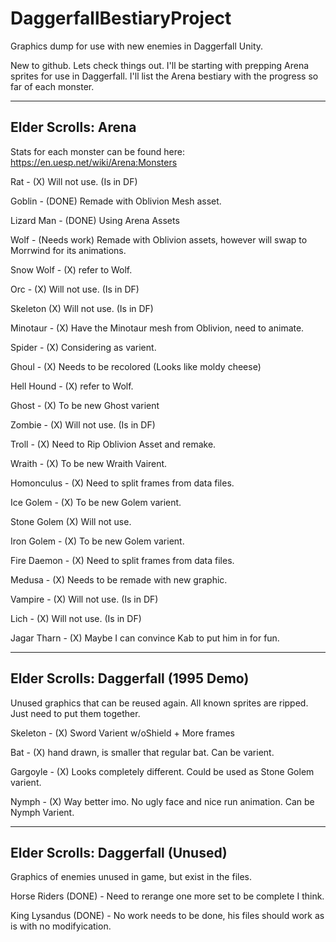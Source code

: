 # DaggerfallBestiaryProject
Graphics dump for use with new enemies in Daggerfall Unity.

New to github. Lets check things out. I'll be starting with prepping Arena sprites for use in Daggerfall.
I'll list the Arena bestiary with the progress so far of each monster.

----------------------------------
Elder Scrolls: Arena
----------------------------------
Stats for each monster can be found here: https://en.uesp.net/wiki/Arena:Monsters

Rat - (X) Will not use. (Is in DF)

Goblin - (DONE) Remade with Oblivion Mesh asset.

Lizard Man - (DONE) Using Arena Assets

Wolf - (Needs work) Remade with Oblivion assets, however will swap to Morrwind for its animations.

Snow Wolf - (X) refer to Wolf.

Orc - (X) Will not use. (Is in DF)

Skeleton (X) Will not use. (Is in DF)

Minotaur - (X) Have the Minotaur mesh from Oblivion, need to animate. 

Spider - (X) Considering as varient.

Ghoul - (X) Needs to be recolored (Looks like moldy cheese)

Hell Hound - (X) refer to Wolf.

Ghost - (X) To be new Ghost varient 

Zombie - (X) Will not use. (Is in DF)

Troll - (X) Need to Rip Oblivion Asset and remake.

Wraith - (X) To be new Wraith Vairent.

Homonculus - (X) Need to split frames from data files.

Ice Golem - (X) To be new Golem varient.

Stone Golem (X) Will not use. 

Iron Golem - (X) To be new Golem varient.

Fire Daemon - (X) Need to split frames from data files.

Medusa - (X) Needs to be remade with new graphic.

Vampire - (X) Will not use. (Is in DF)

Lich - (X) Will not use. (Is in DF)

Jagar Tharn - (X) Maybe I can convince Kab to put him in for fun.

--------------------------------------
Elder Scrolls: Daggerfall (1995 Demo)
--------------------------------------
Unused graphics that can be reused again. All known sprites are ripped.
Just need to put them together.

Skeleton - (X) Sword Varient w/oShield + More frames

Bat - (X) hand drawn, is smaller that regular bat. Can be varient.

Gargoyle - (X) Looks completely different. Could be used as Stone Golem varient.

Nymph - (X) Way better imo. No ugly face and nice run animation. Can be Nymph Varient.


--------------------------------------
Elder Scrolls: Daggerfall (Unused)
--------------------------------------
Graphics of enemies unused in game, but exist in the files.

Horse Riders (DONE) - Need to rerange one more set to be complete I think.

King Lysandus (DONE) - No work needs to be done, his files should work as is with no modifyication. 
